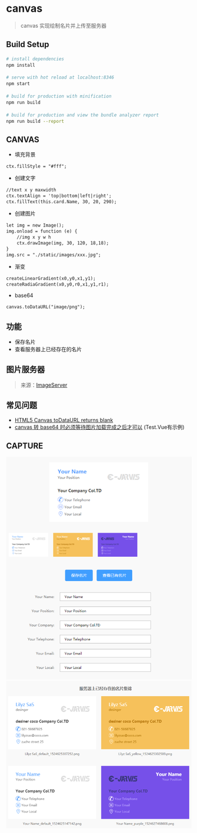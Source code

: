 # canvas

> canvas 实现绘制名片并上传至服务器

## Build Setup

``` bash
# install dependencies
npm install

# serve with hot reload at localhost:8346
npm start

# build for production with minification
npm run build

# build for production and view the bundle analyzer report
npm run build --report
```
## CANVAS
* 填充背景
```
ctx.fillStyle = "#fff";
```
* 创建文字 
```
//text x y maxwidth
ctx.textAlign = 'top|bottom|left|right';
ctx.fillText(this.card.Name, 30, 20, 290);
```
* 创建图片
```
let img = new Image();
img.onload = function (e) {
    //img x y w h
    ctx.drawImage(img, 30, 120, 18,18);
}
img.src = "./static/images/xxx.jpg";
```
* 渐变
```
createLinearGradient(x0,y0,x1,y1);
createRadiaGradient(x0,y0,r0,x1,y1,r1);
```
* base64
```
canvas.toDataURL("image/png");
```

## 功能
* 保存名片
* 查看服务器上已经存在的名片

## 图片服务器
> 来源：[ImageServer](https://github.com/adohe/ImageServer/)

## 常见问题
* [HTML5 Canvas toDataURL returns blank
](https://stackoverflow.com/questions/31193418/html5-canvas-todataurl-returns-blank)
* [canvas 转 base64 时必须等待图片加载完成之后才可以](https://developer.mozilla.org/en-US/docs/Web/HTML/CORS_enabled_image) (Test.Vue有示例)

## CAPTURE
![img](./screenshot/1.PNG)
![img](./screenshot/2.PNG)